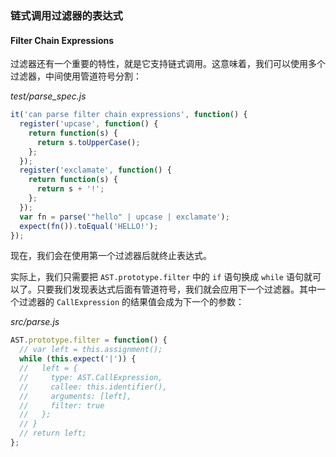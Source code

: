 ### 链式调用过滤器的表达式
#### Filter Chain Expressions

过滤器还有一个重要的特性，就是它支持链式调用。这意味着，我们可以使用多个过滤器，中间使用管道符号分割：

_test/parse_spec.js_

```js
it('can parse filter chain expressions', function() {
  register('upcase', function() {
    return function(s) {
      return s.toUpperCase();
    };
  });
  register('exclamate', function() {
    return function(s) {
      return s + '!';
    };
  });
  var fn = parse('"hello" | upcase | exclamate');
  expect(fn()).toEqual('HELLO!');
});
```

现在，我们会在使用第一个过滤器后就终止表达式。

实际上，我们只需要把 `AST.prototype.filter` 中的 `if` 语句换成 `while` 语句就可以了。只要我们发现表达式后面有管道符号，我们就会应用下一个过滤器。其中一个过滤器的 `CallExpression` 的结果值会成为下一个的参数：

_src/parse.js_

```js
AST.prototype.filter = function() {
  // var left = this.assignment();
  while (this.expect('|')) {
  //   left = {
  //     type: AST.CallExpression,
  //     callee: this.identifier(),
  //     arguments: [left],
  //     filter: true
  //   };
  // }
  // return left;
};
```